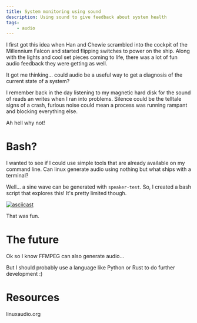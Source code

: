 ```yaml
---
title: System monitoring using sound
description: Using sound to give feedback about system health
tags:
    - audio
---
```


I first got this idea when Han and Chewie scrambled into the cockpit of the Millennium Falcon and started flipping switches to power on the ship. Along with the lights and cool set pieces coming to life, there was a lot of fun audio feedback they were getting as well.

It got me thinking... could audio be a useful way to get a diagnosis of the current state of a system?

I remember back in the day listening to my magnetic hard disk for the sound of reads an writes when I ran into problems. Silence could be the telltale signs of a crash, furious noise could mean a process was running rampant and blocking everything else.

Ah hell why not!

# Bash?

I wanted to see if I could use simple tools that are already available on my command line. Can linux generate audio using nothing but what ships with a terminal? 

Well... a sine wave can be generated with `speaker-test`. So, I created a bash script that explores this! It's pretty limited though.

[![asciicast](https://asciinema.org/a/6lfNXq6pDQXrr3tMg4IPjZzV0.svg)](https://asciinema.org/a/6lfNXq6pDQXrr3tMg4IPjZzV0)

That was fun.

# The future

Ok so I know FFMPEG can also generate audio...

But I should probably use a language like Python or Rust to do further development :)

# Resources

linuxaudio.org